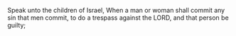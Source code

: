 Speak unto the children of Israel, When a man or woman shall commit any sin that men commit, to do a trespass against the LORD, and that person be guilty;
